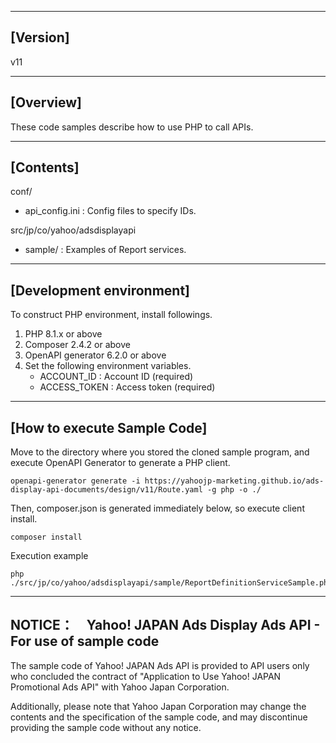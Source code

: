 --------------------------------
[Version]
--------------------------------
v11


--------------------------------
[Overview]
--------------------------------
These code samples describe how to use PHP to call APIs.

--------------------------------
[Contents]
--------------------------------
conf/
  - api_config.ini      : Config files to specify IDs.

src/jp/co/yahoo/adsdisplayapi
  - sample/             : Examples of Report services.

--------------------------------
[Development environment]
--------------------------------
To construct PHP environment, install followings.

1. PHP 8.1.x or above
2. Composer 2.4.2 or above
3. OpenAPI generator 6.2.0 or above
4. Set the following environment variables.
   - ACCOUNT_ID          : Account ID (required)
   - ACCESS_TOKEN        : Access token (required)

--------------------------------
[How to execute Sample Code]
--------------------------------
Move to the directory where you stored the cloned sample program, and execute OpenAPI Generator to generate a PHP client.
```
openapi-generator generate -i https://yahoojp-marketing.github.io/ads-display-api-documents/design/v11/Route.yaml -g php -o ./
```

Then, composer.json is generated immediately below, so execute client install.
```
composer install
```

Execution example
```
php ./src/jp/co/yahoo/adsdisplayapi/sample/ReportDefinitionServiceSample.php
```

--------------------------------
NOTICE：　Yahoo! JAPAN Ads Display Ads API - For use of sample code
--------------------------------


The sample code of Yahoo! JAPAN Ads API is provided to API users only who concluded the contract of "Application to Use Yahoo! JAPAN Promotional Ads API" with Yahoo Japan Corporation.

Additionally, please note that Yahoo Japan Corporation may change the contents and the specification of the sample code, and may discontinue providing the sample code without any notice.
